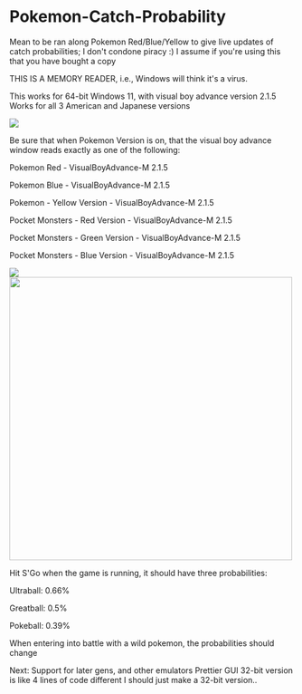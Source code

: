 # Pokemon-Catch-Probability
Mean to be ran along Pokemon Red/Blue/Yellow to give live updates of catch probabilities;
I don't condone piracy :) I assume if you're using this that you have bought a copy

THIS IS A MEMORY READER, i.e., Windows will think it's a virus.

This works for 64-bit Windows 11, with visual boy advance version 2.1.5
Works for all 3 American and Japanese versions

![](https://imgur.com/a/s9M67t7)

Be sure that when Pokemon Version is on, that the visual boy advance window reads exactly as one of the following: 

Pokemon Red - VisualBoyAdvance-M 2.1.5

Pokemon Blue - VisualBoyAdvance-M 2.1.5

Pokemon - Yellow Version - VisualBoyAdvance-M 2.1.5

Pocket Monsters - Red Version - VisualBoyAdvance-M 2.1.5

Pocket Monsters - Green Version - VisualBoyAdvance-M 2.1.5

Pocket Monsters - Blue Version - VisualBoyAdvance-M 2.1.5


![]([https://imgur.com/a/mykce0n])
<img src="https://imgur.com/a/mykce0n.gif" width="500" height="500">

Hit S'Go when the game is running, it should have three probabilities:

Ultraball: 0.66%

Greatball: 0.5%

Pokeball: 0.39%

When entering into battle with a wild pokemon, the probabilities should change

Next:
Support for later gens, and other emulators
Prettier GUI
32-bit version is like 4 lines of code different I should just make a 32-bit version..
